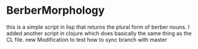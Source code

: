 # BerberMorphology

this is a simple script in lisp that returns the plural form of berber nouns.
I added another script in clojure which does basically the same thing as the CL file.
new Modification to test how to sync branch with master
